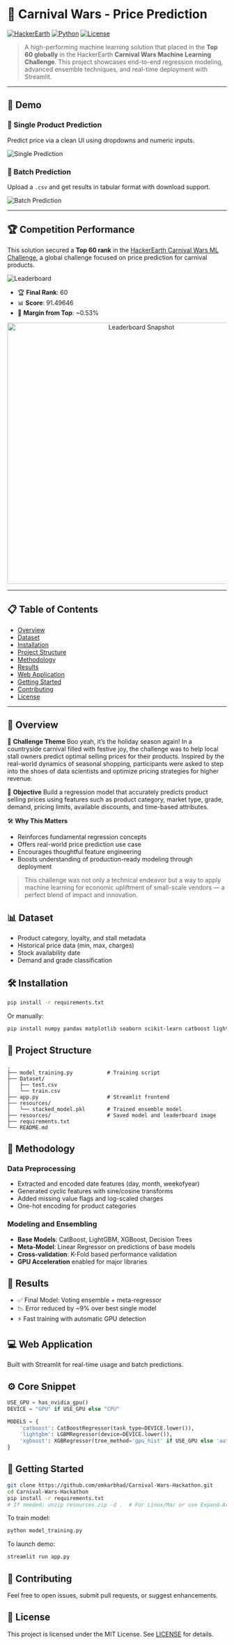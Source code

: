 # 🎪 Carnival Wars - Price Prediction

[![HackerEarth](https://img.shields.io/badge/HackerEarth-ML%20Challenge-blue)](https://www.hackerearth.com/challenges/competitive/hackerearth-machine-learning-challenge-predict-selling-price/)
[![Python](https://img.shields.io/badge/Python-3.7%2B-blue)](https://www.python.org/)
[![License](https://img.shields.io/badge/License-MIT-green.svg)](LICENSE)

> A high-performing machine learning solution that placed in the **Top 60 globally** in the HackerEarth **Carnival Wars Machine Learning Challenge**. This project showcases end-to-end regression modeling, advanced ensemble techniques, and real-time deployment with Streamlit.

---

## 🎥 Demo

### 🔹 Single Product Prediction

Predict price via a clean UI using dropdowns and numeric inputs.

![Single Prediction](./singleprocessing.gif)

### 🔸 Batch Prediction

Upload a `.csv` and get results in tabular format with download support.

![Batch Prediction](./batchprocessing.gif)

---

## 🏆 Competition Performance

This solution secured a **Top 60 rank** in the [HackerEarth Carnival Wars ML Challenge](https://www.hackerearth.com/challenges/competitive/hackerearth-machine-learning-challenge-predict-selling-price/), a global challenge focused on price prediction for carnival products.

![Leaderboard](./leaderboard.jpg)

* 🏆 **Final Rank**: 60
* 📊 **Score**: 91.49646
* 💪 **Margin from Top**: \~0.53%

<p align="center">
  <img src="./leaderboard.jpg" alt="Leaderboard Snapshot" width="600"/>
</p>

---

## 📋 Table of Contents

* [Overview](#-overview)
* [Dataset](#-dataset)
* [Installation](#-installation)
* [Project Structure](#-project-structure)
* [Methodology](#-methodology)
* [Results](#-results)
* [Web Application](#-web-application)
* [Getting Started](#-getting-started)
* [Contributing](#-contributing)
* [License](#-license)

---

## 🌟 Overview

🎯 **Challenge Theme**
Boo yeah, it’s the holiday season again! In a countryside carnival filled with festive joy, the challenge was to help local stall owners predict optimal selling prices for their products. Inspired by the real-world dynamics of seasonal shopping, participants were asked to step into the shoes of data scientists and optimize pricing strategies for higher revenue.

🧠 **Objective**
Build a regression model that accurately predicts product selling prices using features such as product category, market type, grade, demand, pricing limits, available discounts, and time-based attributes.

🛠️ **Why This Matters**

* Reinforces fundamental regression concepts
* Offers real-world price prediction use case
* Encourages thoughtful feature engineering
* Boosts understanding of production-ready modeling through deployment

> This challenge was not only a technical endeavor but a way to apply machine learning for economic upliftment of small-scale vendors — a perfect blend of impact and innovation.

## 📊 Dataset

* Product category, loyalty, and stall metadata
* Historical price data (min, max, charges)
* Stock availability date
* Demand and grade classification

## 🛠️ Installation

```bash
pip install -r requirements.txt
```

Or manually:

```bash
pip install numpy pandas matplotlib seaborn scikit-learn catboost lightgbm xgboost streamlit plotly
```

## 📁 Project Structure

```
.
├── model_training.py           # Training script
├── Dataset/
│   ├── test.csv
│   └── train.csv
├── app.py                      # Streamlit frontend
├── resources/
│   └── stacked_model.pkl       # Trained ensemble model
├── resources/                  # Saved model and leaderboard image
├── requirements.txt
└── README.md
```

## 🚀 Methodology

### Data Preprocessing

* Extracted and encoded date features (day, month, weekofyear)
* Generated cyclic features with sine/cosine transforms
* Added missing value flags and log-scaled charges
* One-hot encoding for product categories

### Modeling and Ensembling

* **Base Models**: CatBoost, LightGBM, XGBoost, Decision Trees
* **Meta-Model**: Linear Regressor on predictions of base models
* **Cross-validation**: K-Fold based performance validation
* **GPU Acceleration** enabled for major libraries

## 🏑️ Results

* ✅ Final Model: Voting ensemble + meta-regressor
* 📉 Error reduced by \~9% over best single model
* ⚡ Fast training with automatic GPU detection

## 💻 Web Application

Built with Streamlit for real-time usage and batch predictions.

## ⚙️ Core Snippet

```python
USE_GPU = has_nvidia_gpu()
DEVICE = "GPU" if USE_GPU else "CPU"

MODELS = {
    'catboost': CatBoostRegressor(task_type=DEVICE.lower()),
    'lightgbm': LGBMRegressor(device=DEVICE.lower()),
    'xgboost': XGBRegressor(tree_method='gpu_hist' if USE_GPU else 'auto')
}
```

## 🚀 Getting Started

```bash
git clone https://github.com/omkarbhad/Carnival-Wars-Hackathon.git
cd Carnival-Wars-Hackathon
pip install -r requirements.txt
# If needed: unzip resources.zip -d .  # For Linux/Mac or use Expand-Archive on Windows
```

To train model:

```bash
python model_training.py
```

To launch demo:

```bash
streamlit run app.py
```

## 🤝 Contributing

Feel free to open issues, submit pull requests, or suggest enhancements.

## 📄 License

This project is licensed under the MIT License. See [LICENSE](LICENSE) for details.
